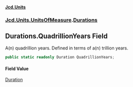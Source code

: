 #### [Jcd.Units](index.md 'index')
### [Jcd.Units.UnitsOfMeasure](Jcd.Units.UnitsOfMeasure.md 'Jcd.Units.UnitsOfMeasure').[Durations](Jcd.Units.UnitsOfMeasure.Durations.md 'Jcd.Units.UnitsOfMeasure.Durations')

## Durations.QuadrillionYears Field

A(n) quadrillion years. Defined in terms of a(n) trillion years.

```csharp
public static readonly Duration QuadrillionYears;
```

#### Field Value
[Duration](Jcd.Units.UnitTypes.Duration.md 'Jcd.Units.UnitTypes.Duration')